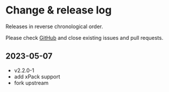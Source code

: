 # Change & release log

Releases in reverse chronological order.

Please check
[GitHub](https://github.com/micro-os-plus/doxygen-awesome-css-xpack/issues/)
and close existing issues and pull requests.

## 2023-05-07

- v2.2.0-1
- add xPack support
- fork upstream
